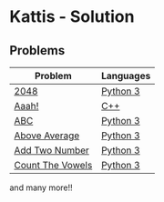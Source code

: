 # Kattis - Solution
## Problems
| Problem | Languages |
| - | - |
| [2048](https://github.com/lisansulistiani/Kattis/blob/main/PYTHON/2048.py) | [Python 3](https://github.com/lisansulistiani/Kattis/blob/main/PYTHON) | 
| [Aaah!](https://github.com/lisansulistiani/Kattis/tree/main/C%2B%2B/aaah.cpp) | [C++](https://github.com/lisansulistiani/Kattis/tree/main/C%2B%2B) |
| [ABC](https://github.com/lisansulistiani/Kattis/blob/main/PYTHON/abc.py) | [Python 3](https://github.com/lisansulistiani/Kattis/blob/main/PYTHON) | 
| [Above Average](https://github.com/lisansulistiani/Kattis/blob/main/PYTHON/aboveaverage.py) | [Python 3](https://github.com/lisansulistiani/Kattis/blob/main/PYTHON) | 
| [Add Two Number](https://github.com/lisansulistiani/Kattis/blob/main/PYTHON/addtwonumbers.py) | [Python 3](https://github.com/lisansulistiani/Kattis/blob/main/PYTHON) | 
| [Count The Vowels](https://github.com/lisansulistiani/Kattis/blob/main/GO/countthevowels.go) | [Python 3](https://github.com/lisansulistiani/Kattis/blob/main/GO) | 

and many more!!